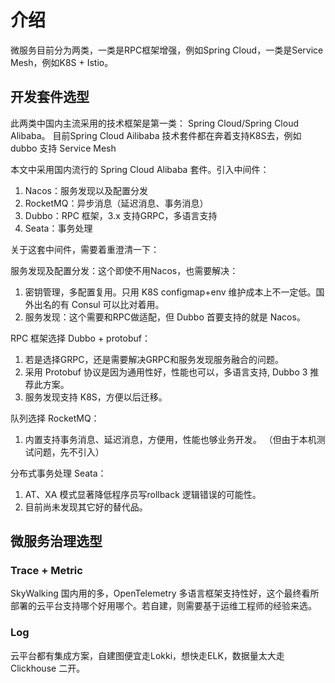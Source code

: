 # 介绍
微服务目前分为两类，一类是RPC框架增强，例如Spring Cloud，一类是Service Mesh，例如K8S + Istio。

## 开发套件选型
此两类中国内主流采用的技术框架是第一类： Spring Cloud/Spring Cloud Alibaba。 目前Spring Cloud Ailibaba 技术套件都在奔着支持K8S去，例如 dubbo 支持 Service Mesh  

本文中采用国内流行的 Spring Cloud Alibaba 套件。引入中间件：
1. Nacos：服务发现以及配置分发
2. RocketMQ：异步消息（延迟消息、事务消息）
3. Dubbo：RPC 框架，3.x 支持GRPC，多语言支持
4. Seata：事务处理

关于这套中间件，需要着重澄清一下：

服务发现及配置分发：这个即使不用Nacos，也需要解决：
1. 密钥管理，多配置复用。只用 K8S configmap+env 维护成本上不一定低。国外出名的有 Consul 可以比对着用。
2. 服务发现：这个需要和RPC做适配，但 Dubbo 首要支持的就是 Nacos。

RPC 框架选择 Dubbo + protobuf：
1. 若是选择GRPC，还是需要解决GRPC和服务发现服务融合的问题。
2. 采用 Protobuf 协议是因为通用性好，性能也可以，多语言支持, Dubbo 3 推荐此方案。
3. 服务发现支持 K8S，方便以后迁移。

队列选择 RocketMQ：
1. 内置支持事务消息、延迟消息，方便用，性能也够业务开发。
（但由于本机测试问题，先不引入）

分布式事务处理 Seata：
1. AT、XA 模式显著降低程序员写rollback 逻辑错误的可能性。
2. 目前尚未发现其它好的替代品。

## 微服务治理选型

### Trace + Metric
SkyWalking 国内用的多，OpenTelemetry 多语言框架支持性好，这个最终看所部署的云平台支持哪个好用哪个。若自建，则需要基于运维工程师的经验来选。

### Log
云平台都有集成方案，自建图便宜走Lokki，想快走ELK，数据量太大走 Clickhouse 二开。
